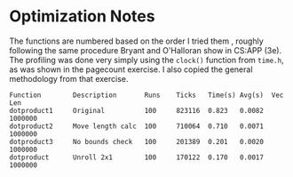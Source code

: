 # Optimization Notes

The functions are numbered based on the order I tried them , roughly following
the same procedure Bryant and O'Halloran show in CS:APP (3e). The profiling was
done very simply using the `clock()` function from `time.h`, as was shown in the
pagecount exercise. I also copied the general methodology from that exercise.

```
Function        Description       Runs    Ticks   Time(s) Avg(s)  Vec Len
dotproduct1     Original          100     823116  0.823   0.0082  1000000
dotproduct2     Move length calc  100     710064  0.710   0.0071  1000000
dotproduct3     No bounds check   100     201389  0.201   0.0020  1000000
dotproduct      Unroll 2x1        100     170122  0.170   0.0017  1000000
```
